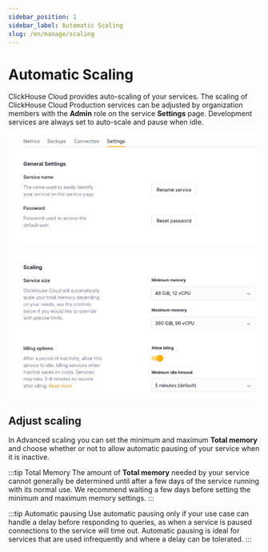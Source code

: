 ```yaml
---
sidebar_position: 1
sidebar_label: Automatic Scaling
slug: /en/manage/scaling
---
```


# Automatic Scaling

ClickHouse Cloud provides auto-scaling of your services. The scaling of ClickHouse Cloud Production services can be adjusted by organization members with the **Admin** role on the service **Settings** page.  Development services are always set to auto-scale and pause when idle.

![Settings page](images/AutoScaling.png)

## Adjust scaling

In Advanced scaling you can set the minimum and maximum **Total memory** and choose whether or not to allow automatic pausing of your service when it is inactive.

:::tip Total Memory
The amount of **Total memory** needed by your service cannot generally be determined until after a few days of the service running with its normal use.  We recommend waiting a few days before setting the minimum and maximum memory settings.
:::

:::tip Automatic pausing
Use automatic pausing only if your use case can handle a delay before responding to queries, as when a service is paused connections to the service will time out.  Automatic pausing is ideal for services that are used infrequently and where a delay can be tolerated.
:::
